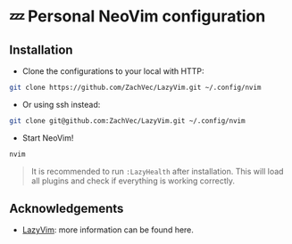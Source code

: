 # 💤 Personal NeoVim configuration

## Installation

- Clone the configurations to your local with HTTP:

```bash
git clone https://github.com/ZachVec/LazyVim.git ~/.config/nvim
```

- Or using ssh instead:

```bash
git clone git@github.com:ZachVec/LazyVim.git ~/.config/nvim
```

- Start NeoVim!

```bash
nvim
```

> It is recommended to run `:LazyHealth` after installation.
> This will load all plugins and check if everything is
> working correctly.

## Acknowledgements

- [LazyVim](https://www.lazyvim.org/): more information can be found here.
